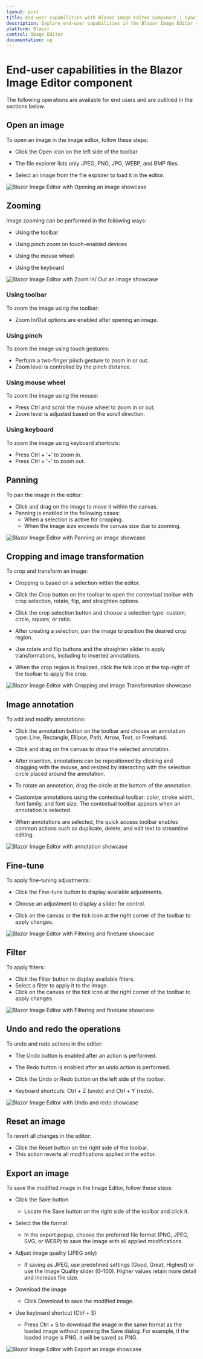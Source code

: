 ```yaml
---
layout: post
title: End-user capabilities with Blazor Image Editor Component | Syncfusion
description: Explore end-user capabilities in the Blazor Image Editor component for Blazor Server and WebAssembly.
platform: Blazor
control: Image Editor
documentation: ug
---
```


# End-user capabilities in the Blazor Image Editor component

The following operations are available for end users and are outlined in the sections below.

## Open an image

To open an image in the image editor, follow these steps:

* Click the Open icon on the left side of the toolbar.

* The file explorer lists only JPEG, PNG, JPG, WEBP, and BMP files.

* Select an image from the file explorer to load it in the editor.

![Blazor Image Editor with Opening an image showcase](./images/blazor-image-editor-open.gif)

## Zooming

Image zooming can be performed in the following ways:

* Using the toolbar

* Using pinch zoom on touch-enabled devices

* Using the mouse wheel

* Using the keyboard

![Blazor Image Editor with Zoom In/ Out an image showcase](./images/blazor-image-editor-end-zoom.jpg)

### Using toolbar

To zoom the image using the toolbar:

* Zoom In/Out options are enabled after opening an image.

### Using pinch

To zoom the image using touch gestures:

* Perform a two-finger pinch gesture to zoom in or out.
* Zoom level is controlled by the pinch distance.

### Using mouse wheel

To zoom the image using the mouse:

* Press Ctrl and scroll the mouse wheel to zoom in or out.
* Zoom level is adjusted based on the scroll direction.

### Using keyboard

To zoom the image using keyboard shortcuts:

* Press Ctrl + ‘+’ to zoom in.
* Press Ctrl + ‘−’ to zoom out.

## Panning

To pan the image in the editor:

* Click and drag on the image to move it within the canvas.
* Panning is enabled in the following cases:
  * When a selection is active for cropping.
  * When the image size exceeds the canvas size due to zooming.

![Blazor Image Editor with Panning an image showcase](./images/blazor-image-editor-pan.gif)

## Cropping and image transformation

To crop and transform an image:

* Cropping is based on a selection within the editor.

* Click the Crop button on the toolbar to open the contextual toolbar with crop selection, rotate, flip, and straighten options.

* Click the crop selection button and choose a selection type: custom, circle, square, or ratio.

* After creating a selection, pan the image to position the desired crop region.

* Use rotate and flip buttons and the straighten slider to apply transformations, including to inserted annotations.

* When the crop region is finalized, click the tick icon at the top-right of the toolbar to apply the crop.

![Blazor Image Editor with Cropping and Image Transformation showcase](./images/blazor-image-editor-end-crop.jpg)

## Image annotation

To add and modify annotations:

* Click the annotation button on the toolbar and choose an annotation type: Line, Rectangle, Ellipse, Path, Arrow, Text, or Freehand.

* Click and drag on the canvas to draw the selected annotation.

* After insertion, annotations can be repositioned by clicking and dragging with the mouse, and resized by interacting with the selection circle placed around the annotation.

* To rotate an annotation, drag the circle at the bottom of the annotation.

* Customize annotations using the contextual toolbar: color, stroke width, font family, and font size. The contextual toolbar appears when an annotation is selected.

* When annotations are selected, the quick access toolbar enables common actions such as duplicate, delete, and edit text to streamline editing.

![Blazor Image Editor with annotation showcase](./images/blazor-image-editor-end-annotation.jpg)

## Fine-tune

To apply fine-tuning adjustments:

* Click the Fine-tune button to display available adjustments.

* Choose an adjustment to display a slider for control.

* Click on the canvas or the tick icon at the right corner of the toolbar to apply changes.

![Blazor Image Editor with Filtering and finetune showcase](./images/blazor-image-editor-end-finetune.jpg)

## Filter

To apply filters:

* Click the Filter button to display available filters.
* Select a filter to apply it to the image.
* Click on the canvas or the tick icon at the right corner of the toolbar to apply changes.

![Blazor Image Editor with Filtering and finetune showcase](./images/blazor-image-editor-end-filter.jpg)

## Undo and redo the operations

To undo and redo actions in the editor:

* The Undo button is enabled after an action is performed.

* The Redo button is enabled after an undo action is performed.

* Click the Undo or Redo button on the left side of the toolbar.

* Keyboard shortcuts: Ctrl + Z (undo) and Ctrl + Y (redo).

![Blazor Image Editor with Undo and redo showcase](./images/blazor-image-editor-undo-redo.gif)

## Reset an image

To revert all changes in the editor:

* Click the Reset button on the right side of the toolbar.
* This action reverts all modifications applied in the editor.

## Export an image

To save the modified image in the Image Editor, follow these steps:

* Click the Save button
  * Locate the Save button on the right side of the toolbar and click it.

* Select the file format
  * In the export popup, choose the preferred file format (PNG, JPEG, SVG, or WEBP) to save the image with all applied modifications.

* Adjust image quality (JPEG only)
  * If saving as JPEG, use predefined settings (Good, Great, Highest) or use the Image Quality slider (0–100). Higher values retain more detail and increase file size.

* Download the image
  * Click Download to save the modified image.

* Use keyboard shortcut (Ctrl + S)
  * Press Ctrl + S to download the image in the same format as the loaded image without opening the Save dialog. For example, if the loaded image is PNG, it will be saved as PNG.

![Blazor Image Editor with Export an image showcase](./images/blazor-image-editor-end-save.jpg)